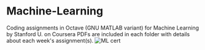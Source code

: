 # Machine-Learning
Coding assignments in Octave (GNU MATLAB variant) for Machine Learning by Stanford U. on Coursera
PDFs are included in each folder with details about each week's assignment(s).
![ML cert](https://github.com/vintg/Machine-Learning/blob/master/ml.jpg)
